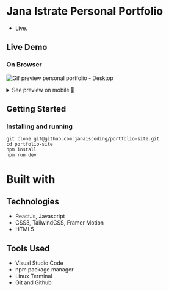 # Jana Istrate Personal Portfolio

- [Live](https://jana-istrate.vercel.app/).

## Live Demo

### On Browser

![Gif preview personal portfolio - Desktop](https://github.com/janaiscoding/portfolio-site/blob/main/public/assets/portfolio-desktop.gif)

<details>
<summary> See preview on mobile 📱 </summary>
<br>

![Gif preview personal portfolio - Mobile](https://github.com/janaiscoding/portfolio-site/blob/main/public/assets/portfolio-mobile.gif)
</details>

## Getting Started

### Installing and running

```
git clone git@github.com:janaiscoding/portfolio-site.git
cd portfolio-site
npm install
npm run dev
```

# Built with

## Technologies 

- ReactJs, Javascript
- CSS3, TailwindCSS, Framer Motion
- HTML5

## Tools Used

- Visual Studio Code
- npm package manager
- Linux Terminal
- Git and Github
